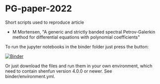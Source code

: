 # PG-paper-2022
Short scripts used to reproduce article

  - M Mortensen, "A generic and strictly banded spectral Petrov-Galerkin method for differential equations with polynomial coefficients"

To run the jupyter notebooks in the binder folder just press the button:

[![Binder](https://mybinder.org/badge_logo.svg)](https://mybinder.org/v2/gh/spectralDNS/PG-paper-2022/HEAD)

Or just download the files and run them in your own environment, which need to contain shenfun version 4.0.0 or newer. See binder/environment.yml.
